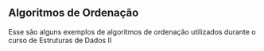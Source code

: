 ## Algoritmos de Ordenação

Esse são alguns exemplos de algoritmos de ordenação utilizados durante o curso de Estruturas de Dados II